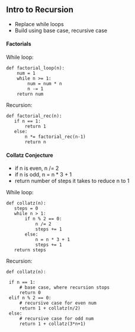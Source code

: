 ## Intro to Recursion 

- Replace while loops
- Build using base case, recursive case

#### Factorials

While loop:
```
def factorial_loop(n):
    num = 1
    while n >= 1:
        num = num * n
        n -= 1
    return num
 ```
 
Recursion:
 ```
 def factorial_rec(n):
    if n == 1:
        return 1
    else:
        n *= factorial_rec(n-1)
        return n
 ```
 #### Collatz Conjecture
 - if n is even, n /= 2
 - if n is odd,  n = n * 3 + 1
 - return number of steps it takes to reduce n to 1
 
 While loop:
 ```
 def collatz(n):
    steps = 0
    while n > 1:
        if n % 2 == 0:
            n /= 2
            steps += 1
        else:
            n = n * 3 + 1
            steps += 1
    return steps
   ```
   
   Recursion:
   ```
   def collatz(n):
 
    if n == 1:
        # base case, where recursion stops
        return 0
    elif n % 2 == 0:
        # recursive case for even num
        return 1 + collatz(n/2)
    else:
        # recursive case for odd num
        return 1 + collatz(3*n+1)
   ```
 
